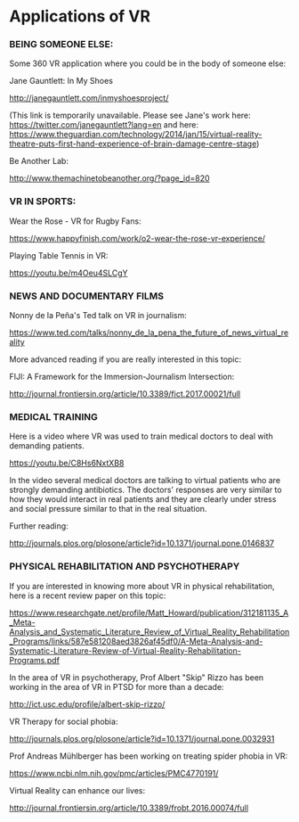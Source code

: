 # Applications of VR

### BEING SOMEONE ELSE:


Some 360 VR application where you could be in the body of someone else:

Jane Gauntlett: In My Shoes

http://janegauntlett.com/inmyshoesproject/

(This link is temporarily unavailable. Please see Jane's work here: https://twitter.com/janegauntlett?lang=en and here: https://www.theguardian.com/technology/2014/jan/15/virtual-reality-theatre-puts-first-hand-experience-of-brain-damage-centre-stage)

Be Another Lab:

http://www.themachinetobeanother.org/?page_id=820


### VR IN SPORTS:

Wear the Rose - VR for Rugby Fans:

https://www.happyfinish.com/work/o2-wear-the-rose-vr-experience/

Playing Table Tennis in VR:

https://youtu.be/m4Oeu4SLCgY

### NEWS AND DOCUMENTARY FILMS

Nonny de la Peña's Ted talk on VR in journalism:

https://www.ted.com/talks/nonny_de_la_pena_the_future_of_news_virtual_reality

More advanced reading if you are really interested in this topic:

FIJI: A Framework for the Immersion-Journalism Intersection:

http://journal.frontiersin.org/article/10.3389/fict.2017.00021/full

### MEDICAL TRAINING

Here is a video where VR was used to train medical doctors to deal with demanding patients.


https://youtu.be/C8Hs6NxtXB8

In the video several medical doctors are talking to virtual patients who are strongly demanding antibiotics. The doctors' responses are very similar to how they would interact in real patients and they are clearly under stress and social pressure similar to that in the real situation.

Further reading:

http://journals.plos.org/plosone/article?id=10.1371/journal.pone.0146837

### PHYSICAL REHABILITATION AND PSYCHOTHERAPY

If you are interested in knowing more about VR in physical rehabilitation, here is a recent review paper on this topic:

https://www.researchgate.net/profile/Matt_Howard/publication/312181135_A_Meta-Analysis_and_Systematic_Literature_Review_of_Virtual_Reality_Rehabilitation_Programs/links/587e581208aed3826af45df0/A-Meta-Analysis-and-Systematic-Literature-Review-of-Virtual-Reality-Rehabilitation-Programs.pdf

In the area of VR in psychotherapy, Prof Albert "Skip" Rizzo has been working in the area of VR in PTSD for more than a decade:

http://ict.usc.edu/profile/albert-skip-rizzo/

VR Therapy for social phobia:

http://journals.plos.org/plosone/article?id=10.1371/journal.pone.0032931

Prof Andreas Mühlberger has been working on treating spider phobia in VR:

https://www.ncbi.nlm.nih.gov/pmc/articles/PMC4770191/

Virtual Reality can enhance our lives:

http://journal.frontiersin.org/article/10.3389/frobt.2016.00074/full



